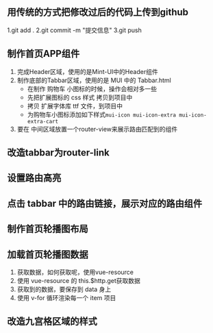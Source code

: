 ## 用传统的方式把修改过后的代码上传到github
1.git add .
2.git commit -m "提交信息"
3.git push    
## 制作首页APP组件
1. 完成Header区域，使用的是Mint-UI中的Header组件
2. 制作底部的Tabbar区域，使用的是 MUI 中的 Tabbar.html
	+ 在制作 购物车 小图标的时候，操作会相对多一些
	+ 先把扩展图标的 css 样式 拷贝到项目中
    + 拷贝 扩展字体库 ttf 文件，到项目中
	+ 为购物车小图标添加如下样式`mui-icon mui-icon-extra mui-icon-extra-cart`
3. 要在 中间区域放置一个router-view来展示路由匹配到的组件
## 改造tabbar为router-link
## 设置路由高亮
## 点击 tabbar 中的路由链接，展示对应的路由组件
## 制作首页轮播图布局
## 加载首页轮播图数据
1. 获取数据，如何获取呢，使用vue-resource
2. 使用 vue-resource 的 this.$http.get获取数据
3. 获取到的数据，要保存到 data 身上
4. 使用 v-for 循环渲染每一个 item 项目

## 改造九宫格区域的样式

